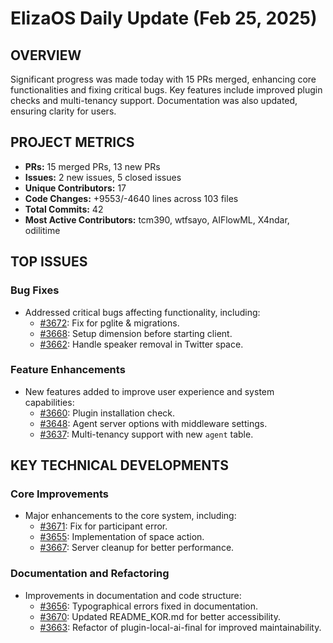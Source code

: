 # ElizaOS Daily Update (Feb 25, 2025)

## OVERVIEW 
Significant progress was made today with 15 PRs merged, enhancing core functionalities and fixing critical bugs. Key features include improved plugin checks and multi-tenancy support. Documentation was also updated, ensuring clarity for users.

## PROJECT METRICS
- **PRs:** 15 merged PRs, 13 new PRs
- **Issues:** 2 new issues, 5 closed issues
- **Unique Contributors:** 17
- **Code Changes:** +9553/-4640 lines across 103 files
- **Total Commits:** 42
- **Most Active Contributors:** tcm390, wtfsayo, AIFlowML, X4ndar, odilitime

## TOP ISSUES
### Bug Fixes
- Addressed critical bugs affecting functionality, including:
  - [#3672](https://github.com/elizaos/eliza/issues/3672): Fix for pglite & migrations.
  - [#3668](https://github.com/elizaos/eliza/issues/3668): Setup dimension before starting client.
  - [#3662](https://github.com/elizaos/eliza/issues/3662): Handle speaker removal in Twitter space.

### Feature Enhancements
- New features added to improve user experience and system capabilities:
  - [#3660](https://github.com/elizaos/eliza/pull/3660): Plugin installation check.
  - [#3648](https://github.com/elizaos/eliza/pull/3648): Agent server options with middleware settings.
  - [#3637](https://github.com/elizaos/eliza/pull/3637): Multi-tenancy support with new `agent` table.

## KEY TECHNICAL DEVELOPMENTS
### Core Improvements
- Major enhancements to the core system, including:
  - [#3671](https://github.com/elizaos/eliza/pull/3671): Fix for participant error.
  - [#3655](https://github.com/elizaos/eliza/pull/3655): Implementation of space action.
  - [#3667](https://github.com/elizaos/eliza/pull/3667): Server cleanup for better performance.

### Documentation and Refactoring
- Improvements in documentation and code structure:
  - [#3656](https://github.com/elizaos/eliza/pull/3656): Typographical errors fixed in documentation.
  - [#3670](https://github.com/elizaos/eliza/pull/3670): Updated README_KOR.md for better accessibility.
  - [#3663](https://github.com/elizaos/eliza/pull/3663): Refactor of plugin-local-ai-final for improved maintainability.